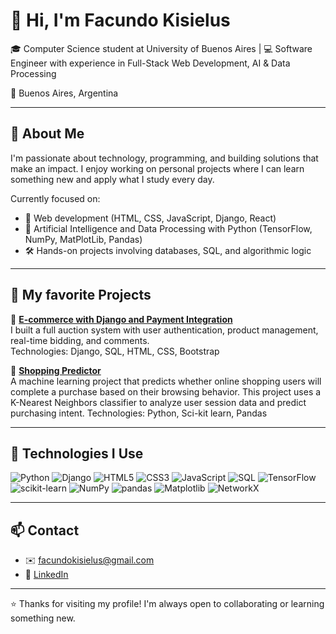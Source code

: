 # 👋 Hi, I'm Facundo Kisielus

🎓 Computer Science student at University of Buenos Aires | 💻 Software Engineer with experience in Full-Stack Web Development, AI & Data Processing

📍 Buenos Aires, Argentina  

---

## 🚀 About Me

I'm passionate about technology, programming, and building solutions that make an impact. I enjoy working on personal projects where I can learn something new and apply what I study every day.

Currently focused on:

- 🔨 Web development (HTML, CSS, JavaScript, Django, React)
- 🤖 Artificial Intelligence and Data Processing with Python (TensorFlow, NumPy, MatPlotLib, Pandas)
- 🛠️ Hands-on projects involving databases, SQL, and algorithmic logic

---

## 📂 My favorite Projects

🔗 **[E-commerce with Django and Payment Integration](https://github.com/facuxrv/worldbuy-auction-platform)**  
I built a full auction system with user authentication, product management, real-time bidding, and comments.  
Technologies: Django, SQL, HTML, CSS, Bootstrap

🔗 **[Shopping Predictor](https://github.com/facuxrv/shopping-ml-prediction)**  
A machine learning project that predicts whether online shopping users will complete a purchase based on their browsing behavior. This project uses a K-Nearest Neighbors classifier to analyze user session data and predict purchasing intent.
Technologies: Python, Sci-kit learn, Pandas

---

## 🧰 Technologies I Use

![Python](https://img.shields.io/badge/Python-3776AB?style=flat&logo=python&logoColor=white)
![Django](https://img.shields.io/badge/Django-092E20?style=flat&logo=django&logoColor=white)
![HTML5](https://img.shields.io/badge/HTML5-E34F26?style=flat&logo=html5&logoColor=white)
![CSS3](https://img.shields.io/badge/CSS3-1572B6?style=flat&logo=css3&logoColor=white)
![JavaScript](https://img.shields.io/badge/JavaScript-F7DF1E?style=flat&logo=javascript&logoColor=black)
![SQL](https://img.shields.io/badge/SQL-4479A1?style=flat&logo=postgresql&logoColor=white)
![TensorFlow](https://img.shields.io/badge/TensorFlow-FF6F00?style=flat&logo=tensorflow&logoColor=white)
![scikit-learn](https://img.shields.io/badge/scikit--learn-F7931E?style=flat&logo=scikitlearn&logoColor=white)
![NumPy](https://img.shields.io/badge/NumPy-013243?style=flat&logo=numpy&logoColor=white)
![pandas](https://img.shields.io/badge/pandas-150458?style=flat&logo=pandas&logoColor=white)
![Matplotlib](https://img.shields.io/badge/Matplotlib-11557C?style=flat)
![NetworkX](https://img.shields.io/badge/NetworkX-000000?style=flat)

---

## 📫 Contact

- ✉️ facundokisielus@gmail.com  
- 💼 [LinkedIn](https://www.linkedin.com/in/facundo-kisielus-39819a228/)  

---

⭐ Thanks for visiting my profile! I'm always open to collaborating or learning something new.


